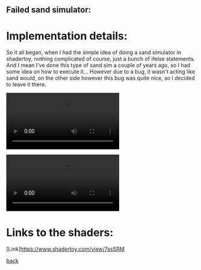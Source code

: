 ## Failed sand simulator:

# **Implementation details**:

So it all began, when I had the simple idea of doing a sand simulator in shadertoy, nothing complicated of course, just a bunch of ifelse statements.
And I mean I've done this type of sand sim a couple of years ago, so I had some idea on how to execute it... However due to a bug, it wasn't acting like sand would,
on the other side however this bug was quite nice, so I decided to leave it there.

![Octocat](https://github.com/NamelessCoding/NamelessCoding.github.io/blob/main/assets/images/capture93.webm?raw=true)

![Octocat](https://github.com/NamelessCoding/NamelessCoding.github.io/blob/main/assets/images/capture(1).webm?raw=true)


# Links to the shaders:
[Link]https://www.shadertoy.com/view/7ssSRM

[back](./)

